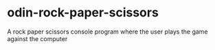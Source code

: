 # odin-rock-paper-scissors
A rock paper scissors console program where the user plays the game against the computer 
